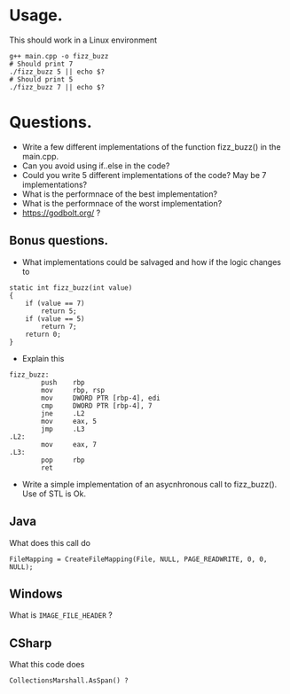 # Usage.

This should work in a Linux environment

```
g++ main.cpp -o fizz_buzz
# Should print 7
./fizz_buzz 5 || echo $?
# Should print 5
./fizz_buzz 7 || echo $?
```

# Questions.

* Write a few different implementations of the function fizz_buzz() in the main.cpp.
* Can you avoid using if..else in the code?
* Could you write 5 different implementations of the code? May be 7 implementations?
* What is the performnace of the best implementation?
* What is the performnace of the worst implementation?
* https://godbolt.org/ ?

## Bonus questions.

* What implementations could be salvaged and how if the logic changes to 
```
static int fizz_buzz(int value)
{
    if (value == 7)
        return 5;
    if (value == 5)
        return 7;
    return 0;
}
```

* Explain this 
```
fizz_buzz:
        push    rbp
        mov     rbp, rsp
        mov     DWORD PTR [rbp-4], edi
        cmp     DWORD PTR [rbp-4], 7
        jne     .L2
        mov     eax, 5
        jmp     .L3
.L2:
        mov     eax, 7
.L3:
        pop     rbp
        ret
```        
* Write a simple implementation of an asycnhronous call to fizz_buzz(). Use of STL is Ok.


## Java

What does this call do 
```
FileMapping = CreateFileMapping(File, NULL, PAGE_READWRITE, 0, 0, NULL);
```

## Windows
What is `IMAGE_FILE_HEADER` ?


## CSharp

What this code does 
```
CollectionsMarshall.AsSpan() ?
```


